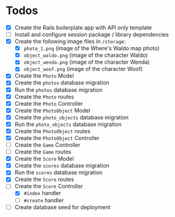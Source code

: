 # Todos

- [x] Create the Rails boilerplate app with API only template
- [ ] Install and configure session package / library dependencies
- [x] Create the following image files in `/storage`:
  - [x] `photo_1.png` (image of the Where's Waldo map photo)
  - [x] `object_waldo.png` (image of the character Waldo)
  - [x] `object_wenda.png` (image of the character Wenda)
  - [x] `object_woof.png` (image of the character Woof)
- [x] Create the `Photo` Model
- [x] Create the `photos` database migration
- [x] Run the `photos` database migration
- [x] Create the `Photo` routes
- [x] Create the `Photo` Controller
- [x] Create the `PhotoObject` Model
- [x] Create the `photo_objects` database migration
- [x] Run the `photo_objects` database migration
- [x] Create the `PhotoObject` routes
- [x] Create the `PhotoObject` Controller
- [ ] Create the `Game` Controller
- [ ] Create the `Game` routes
- [x] Create the `Score` Model
- [x] Create the `scores` database migration
- [x] Run the `scores` database migration
- [x] Create the `Score` routes
- [ ] Create the `Score` Controller
  - [x] `#index` handler
  - [ ] `#create` handler
- [ ] Create database seed for deployment
